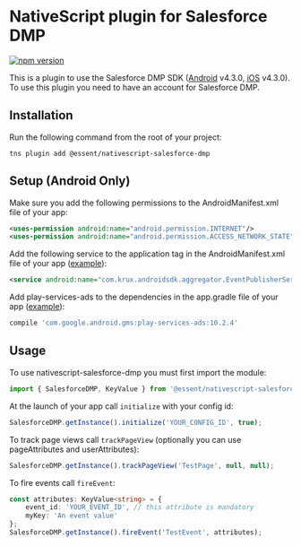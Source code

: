 # NativeScript plugin for Salesforce DMP

[![npm version](https://badge.fury.io/js/%40essent%2Fnativescript-salesforce-dmp.svg)](https://www.npmjs.com/package/@essent/nativescript-salesforce-dmp)

This is a plugin to use the Salesforce DMP SDK ([Android](https://konsole.zendesk.com/hc/en-us/articles/226031268-Android-SDK-Implementation-Guide) v4.3.0, [iOS](https://konsole.zendesk.com/hc/en-us/articles/219986988-iOS-SDK-Implementation-Guide) v4.3.0). To use this plugin you need to have an account for Salesforce DMP.

## Installation

Run the following command from the root of your project:
```console
tns plugin add @essent/nativescript-salesforce-dmp
```

## Setup (Android Only)

Make sure you add the following permissions to the AndroidManifest.xml file of your app:
```xml
<uses-permission android:name="android.permission.INTERNET"/>
<uses-permission android:name="android.permission.ACCESS_NETWORK_STATE"/>
```

Add the following service to the application tag in the AndroidManifest.xml file of your app ([example](./demo/app/App_Resources/Android/AndroidManifest.xml)):
```xml
<service android:name="com.krux.androidsdk.aggregator.EventPublisherService" android:enabled="true" />
```

Add play-services-ads to the dependencies in the app.gradle file of your app ([example](./demo/app/App_Resources/Android/app.gradle)):
```gradle
compile 'com.google.android.gms:play-services-ads:10.2.4'
```

## Usage

To use nativescript-salesforce-dmp you must first import the module:
```ts
import { SalesforceDMP, KeyValue } from '@essent/nativescript-salesforce-dmp';
```

At the launch of your app call `initialize` with your config id:
```ts
SalesforceDMP.getInstance().initialize('YOUR_CONFIG_ID', true);
```

To track page views call `trackPageView` (optionally you can use pageAttributes and userAttributes):
```ts
SalesforceDMP.getInstance().trackPageView('TestPage', null, null);
```

To fire events call `fireEvent`:
```ts
const attributes: KeyValue<string> = {
    event_id: 'YOUR_EVENT_ID', // this attribute is mandatory
    myKey: 'An event value'
};
SalesforceDMP.getInstance().fireEvent('TestEvent', attributes);
```
